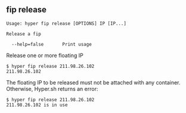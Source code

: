 ## fip release

    Usage: hyper fip release [OPTIONS] IP [IP...]

    Release a fip

      --help=false       Print usage

Release one or more floating IP

    $ hyper fip release 211.98.26.102
    211.98.26.102

The floating IP to be released must not be attached with any container. Otherwise, Hyper.sh returns an error:

	$ hyper fip release 211.98.26.102
	211.98.26.102 is in use
